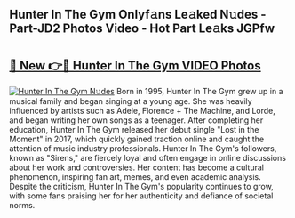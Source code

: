 ## Hunter In The Gym Onlyf𝚊ns Le𝚊ked N𝚞des - Part-JD2 Photos Video - Hot Part Le𝚊ks JGPfw

# <h2><a href="http://ab42269.deff.icu/?id=Hunter+In+The+Gym">🔗 New 👉🔴 Hunter In The Gym VIDEO Photos</a></h2>

[![Hunter In The Gym N𝚞des](https://i.imgur.com/rIISA9y.gif)](http://ab42269.deff.icu/?id=Hunter+In+The+Gym)
Born in 1995, Hunter In The Gym grew up in a musical family and began singing at a young age. She was heavily influenced by artists such as Adele, Florence + The Machine, and Lorde, and began writing her own songs as a teenager. After completing her education, Hunter In The Gym released her debut single "Lost in the Moment" in 2017, which quickly gained traction online and caught the attention of music industry professionals. Hunter In The Gym's followers, known as "Sirens," are fiercely loyal and often engage in online discussions about her work and controversies. Her content has become a cultural phenomenon, inspiring fan art, memes, and even academic analysis. Despite the criticism, Hunter In The Gym's popularity continues to grow, with some fans praising her for her authenticity and defiance of societal norms.

